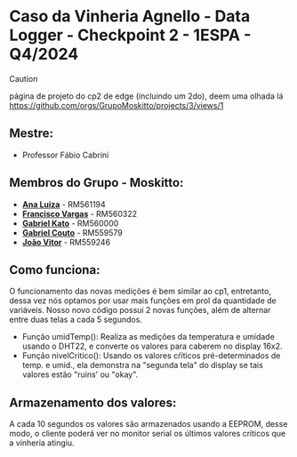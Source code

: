 # Caso da Vinheria Agnello - Data Logger - Checkpoint 2 - 1ESPA - Q4/2024

> [!CAUTION]
> página de projeto do cp2 de edge (incluindo um 2do), deem uma olhada lá
> https://github.com/orgs/GrupoMoskitto/projects/3/views/1

## Mestre: 
- Professor Fábio Cabrini
## Membros do Grupo - **Moskitto**:
- [**Ana Luiza**](https://github.com/anarand) - RM561194
- [**Francisco Vargas**](https://github.com/Franciscov25) - RM560322
- [**Gabriel Kato**](https://github.com/kato8088) - RM560000
- [**Gabriel Couto**](https://github.com/rouri404) - RM559579
- [**João Vitor**](https://github.com/joaomatosq) - RM559246

## Como funciona:
O funcionamento das novas medições é bem similar ao cp1, entretanto, dessa vez nós optamos por usar mais funções em prol da quantidade de variáveis. Nosso novo código possui 2 novas funções, além de alternar entre duas telas a cada 5 segundos.
- Função umidTemp(): Realiza as medições da temperatura e umidade usando o DHT22, e converte os valores para caberem no display 16x2.
- Função nivelCritico(): Usando os valores cŕíticos pré-determinados de temp. e umid., ela demonstra na "segunda tela" do display se tais valores estão "ruins' ou "okay".
## Armazenamento dos valores:
A cada 10 segundos os valores são armazenados usando a EEPROM, desse modo, o cliente poderá ver no monitor serial os últimos valores críticos que a vinheria atingiu.

